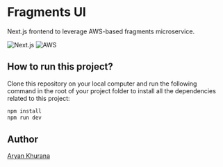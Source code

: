 # Fragments UI

Next.js frontend to leverage AWS-based fragments microservice.

![Next.js](https://img.shields.io/badge/Next.js-000000?style=for-the-badge&logo=next.js&logoColor=white)
![AWS](https://img.shields.io/badge/AWS-232F3E?style=for-the-badge&logo=amazon-aws&logoColor=white)

## How to run this project?

Clone this repository on your local computer and run the following command in the root of your project folder to install all the dependencies related to this project:

```bash
npm install
npm run dev
```

## Author

[Aryan Khurana](https://github.com/AryanK1511)
